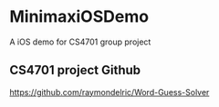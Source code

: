 # MinimaxiOSDemo
A iOS demo for CS4701 group project
## CS4701 project Github
https://github.com/raymondelric/Word-Guess-Solver
